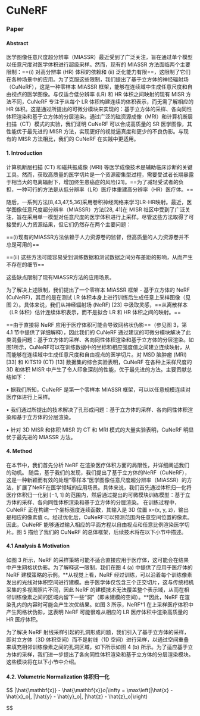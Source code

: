 # CuNeRF

### Paper

#### Abstract

医学图像任意尺度超分辨率（MIASSR）最近受到了广泛关注，旨在通过单个模型以任意尺度对医学体积进行超级采样。然而，现有的 MIASSR 方法面临两个主要限制：==(i) 对高分辨率 (HR) 体积的依赖和 (ii) 泛化能力有限==，这限制了它们在各种场景中的应用。为了克服这些限制，我们提出了基于立方体的神经辐射场（CuNeRF），这是一种零样本 MIASSR 框架，能够在连续域中生成任意尺度和自由视点的医学图像。与仅适合低分辨率 (LR) 和 HR 体积之间映射的现有 MISR 方法不同，CuNeRF 专注于从每个 LR 体积构建连续的体积表示，而无需了解相应的 HR 体积。这是通过所提出的可微分模块来实现的：基于立方体的采样、各向同性体积渲染和基于立方体的分层渲染。通过广泛的磁资源成像（MRI）和计算机断层扫描（CT）模式的实验，我们证明 CuNeRF 可以合成高质量的 SR 医学图像，其性能优于最先进的 MISR 方法，实现更好的视觉逼真度和更少的不良伪影。与现有的 MISR 方法相比，我们的 CuNeRF 在实践中更适用。

#### 1. Introduction

计算机断层扫描 (CT) 和磁共振成像 (MRI) 等医学成像技术是辅助临床诊断的关键工具。然而，获取高质量的医学切片是一个资源密集型过程，需要受试者长期暴露于相当大的电离辐射下，增加终生患癌症的风险[21]。==为了减轻受试者的负担，一种可行的方法是从低分辨率（LR）医疗体重建高分辨率（HR）医疗体。==

随后，一系列方法[8,43,47,5,36]采用卷积神经网络来学习LR-HR映射。最近，医学图像任意尺度超分辨率（MIASSR）方法[28, 41]在 MISR 社区中受到了广泛关注，旨在采用单一模型对任意尺度的医学体积进行上采样。尽管这些方法取得了可接受的人力资源结果，但它们仍然存在两个主要问题：

==(i)现有的MIASSR方法依赖于人力资源卷的监督，但高质量的人力资源卷并不总是可用的==

==(ii) 这些方法可能容易受到训练数据和测试数据之间分布差距的影响，从而产生不存在的细节==

这些缺点限制了现有MIASSR方法的应用场景。

为了解决上述限制，我们提出了一个零样本 MIASSR 框架 - 基于立方体的 NeRF (CuNeRF)，其目的是在测试 LR 体积本身上进行训练后生成任意上采样图像（见图 2）。具体来说，我们从神经辐射场 (NeRF) [23] 中汲取灵感，==从离散样本（LR 体积）估计连续体积表示，而不是拟合 LR 和 HR 体积之间的映射。==

==由于直接将 NeRF 应用于医疗体积可能会导致网格状伪影==（参见图 3，第 4.1 节中提供了详细解释），因此我们的 CuNeRF 通过建议的可微分模块解决了此类混叠问题：基于立方体的采样、各向同性体积渲染和基于立方体的分层渲染。如图1所示，CuNeRF可以在训练数据中的坐标和相应强度值之间建立连续映射，从而能够在连续域中生成任意尺度和自由视点的医学切片。对 MSD 脑肿瘤 (MRI) [33] 和 KiTS19 (CT) [13] 数据集的综合实验表明，CuNeRF 在各种上采样尺度的 3D 和体积 MISR 中产生了令人印象深刻的性能，优于最先进的方法。主要贡献总结如下： 

• 据我们所知，CuNeRF 是第一个零样本 MIASSR 框架，可以以任意规模连续对医疗体进行上采样。  

• 我们通过所提出的技术解决了孔形成问题：基于立方体的采样、各向同性体积渲染和基于立方体的分层渲染。  

• 针对 3D MISR 和体积 MISR 的 CT 和 MRI 模式的大量实验表明，CuNeRF 明显优于最先进的 MIASSR 方法。

#### 4. Method

在本节中，我们首先分析 NeRF 在渲染医疗体积方面的局限性，并详细阐述我们的动机。
随后，基于我们的发现，我们提出了基于立方体的NeRF（CuNeRF），这是一种新颖而有效的处理“零样本”医学图像任意尺度超分辨率（MIASSR）的方法，扩展了NeRF在医学领域的应用场景。具体来说，我们首先通过体积归一化将医疗体积归一化到 [−1, 1] 的范围内，然后通过提出的可微模块训练模型：基于立方体的采样、各向同性体积渲染和基于立方体的分层渲染。
在训练过程中，CuNeRF 正在构建一个坐标强度连续函数，其输入是 3D 位置 x=(x, y, z)，输出是相应的像素值 c。经过优化后，CuNeRF可以预测范围内任意空间位置的像素。
因此，CuNeRF 能够通过输入相应的平面方程以自由视点和任意比例渲染医学切片。图 5 描绘了我们的 CuNeRF 的总体框架，后续技术将在以下小节中描述。

#### 4.1 Analysis & Motivation

如图 3 所示，NeRF 的采样策略可能不适合直接应用于医疗体，这可能会在结果中产生网格状伪影。为了解释这一限制，我们在图 4 (a) 中提供了应用于医疗体的 NeRF 建模策略的示例。**从视觉上看，NeRF 经过训练，可以沿着每个训练像素发出的光线对体积空间进行建模。由于医学体仅包含三个正交切片，这与传统相机采集的多视图照片不同，因此 NeRF 的建模技术无法覆盖整个表示域，从而在相邻训练像素之间的区域内留下一些“洞”（即未建模的空间）。**因此，NeRF 在渲染孔内的内容时可能会产生次优结果。如图 3 所示，NeRF†1 在上采样医疗体积中产生网格状伪影，这表明 NeRF 可能很难从相应的 LR 医疗体积中渲染高质量的 HR 医疗体积。

为了解决 NeRF 射线采样引起的孔洞形成问题，我们引入了基于立方体的采样，即对立方体（3D 体积空间）而不是射线（1D 空间）进行采样，以通过空间重叠来填充相邻训练像素之间的孔洞区域，如下所示如图 4 (b) 所示。为了适应基于立方体的采样，我们进一步提出了各向同性体积渲染和基于立方体的分层渲染模块。这些模块将在以下小节中介绍。

#### 4.2. Volumetric Normalization 体积归一化

$$
\|\hat{\mathbf{x}} - \hat{\mathbf{x}}_o\|_\infty = \max\left(|\hat{x} - \hat{x}_o|, |\hat{y} - \hat{y}_o|, |\hat{z} - \hat{z}_o|\right)

$$

